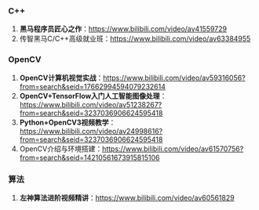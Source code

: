### C++

1. **黑马程序员匠心之作**：https://www.bilibili.com/video/av41559729
2. 传智黑马C/C++高级就业班：https://www.bilibili.com/video/av63384955



### OpenCV

1. **OpenCV计算机视觉实战**：https://www.bilibili.com/video/av59316056?from=search&seid=17662994594079232614
2. **OpenCV+TensorFlow入门人工智能图像处理**：https://www.bilibili.com/video/av51238267?from=search&seid=3237036906624595418
3. **Python+OpenCV3视频教学**：https://www.bilibili.com/video/av24998616?from=search&seid=3237036906624595418
4. OpenCV介绍与环境搭建：https://www.bilibili.com/video/av61570756?from=search&seid=14210561673915815106



### 算法

1. **左神算法进阶视频精讲**：https://www.bilibili.com/video/av60561829

